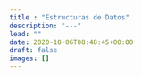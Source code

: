 ```yaml
---
title : "Estructuras de Datos"
description: "---"
lead: ""
date: 2020-10-06T08:48:45+00:00
draft: false
images: []
---
```

